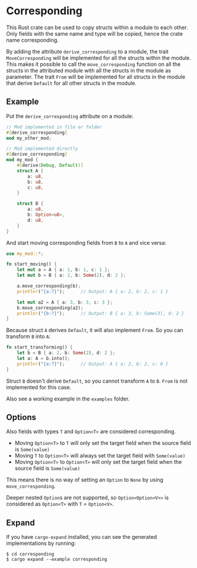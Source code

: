# Corresponding

This Rust crate can be used to copy structs within a module to each other. Only fields with the same name and type will be copied,
hence the crate name corresponding.

By adding the attribute `derive_corresponding` to a module, the trait `MoveCorresponding` will be implemented
for all the structs within the module. This makes it possible to call the `move_corresponding`
function on all the structs in the attributed module with all the structs in the module as parameter.
The trait `From` will be implemented for all structs in the module that derive `Default` for all other structs in the module.

## Example

Put the `derive_corresponding` attribute on a module:

```rust
// Mod implemented in file or folder
#[derive_corresponding]
mod my_other_mod;

// Mod implemented directly
#[derive_corresponding]
mod my_mod {
    #[derive(Debug, Default)]
    struct A {
        a: u8,
        b: u8,
        c: u8,
    }

    struct B {
        a: u8,
        b: Option<u8>,
        d: u8,
    }
}
```

And start moving corresponding fields from `B` to `A` and vice versa:

```rust
use my_mod::*;

fn start_moving() {
    let mut a = A { a: 1, b: 1, c: 1 };
    let mut b = B { a: 2, b: Some(2), d: 2 };

    a.move_corresponding(b);
    println!("{a:?}");      // Output: A { a: 2, b: 2, c: 1 }

    let mut a2 = A { a: 3, b: 3, c: 3 };
    b.move_corresponding(a2);
    println!("{b:?}");      // Output: B { a: 3, b: Some(3), d: 2 }
}
```

Because struct `A` derives `Default`, it will also implement `From`. So you can transform `B` into `A`:

```rust
fn start_transforming() {
    let b = B { a: 2, b: Some(2), d: 2 };
    let a: A = b.into();
    println!("{a:?}");      // Output: A { a: 2, b: 2, c: 0 }
}
```

Struct `B` doesn't derive `Default`, so you cannot transform `A` to `B`. `From` is not implemented for this case.

Also see a working example in the `examples` folder.

## Options

Also fields with types `T` and `Option<T>` are considered corresponding.

- Moving `Option<T>` to `T` will only set the target field when the source field is `Some(value)`
- Moving `T` to `Option<T>` will always set the target field with `Some(value)`
- Moving `Option<T>` to `Option<T>` will only set the target field when the source field is `Some(value)`

This means there is no way of setting an `Option` to `None` by using `move_corresponding`.

Deeper nested `Option`s are not supported, so `Option<Option<V>>` is considered as `Option<T>` with `T` = `Option<V>`.

## Expand

If you have `cargo-expand` installed, you can see the generated implementations by running:

```console
$ cd corresponding
$ cargo expand --example corresponding
```